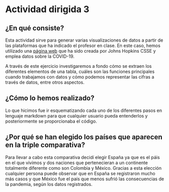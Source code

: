 # Actividad dirigida 3
## ¿En qué consiste?
Esta actividad sirve para generar varias visualizaciones de datos a partir de las plataformas que ha indicado el profesor en clase. En este caso, hemos utilizado una [página web](https://covid19api.com/) que ha sido creada por Johns Hopkins CSSE y emplea datos sobre la COVID-19.

A través de este ejercicio investigaremos a fondo cómo se extraen los diferentes elementos de una tabla, cuáles son las funciones principales cuando trabajamos con datos y cómo podemos representar las cifras a través de datos, entre otros aspectos.

## ¿Cómo lo hemos realizado?
Lo que hicimos fue ir esquematizando cada uno de los diferentes pasos en lenguaje markdown para que cualquier usuario pueda entenderlos y posteriormente se proporcionaba el código.

## ¿Por qué se han elegido los países que aparecen en la triple comparativa?
Para llevar a cabo esta comparativa decidí elegir España ya que es el páis en el que vivimos y dos naciones que pertenecieran a un continente totalmente diferente como son Colombia y México. Gracias a esta elección cualquier persona puede observar que en España se registraron mucho más casos y que México fue el país que menos sufrió las consecuencias de la pandemia, según los datos registrados. 
